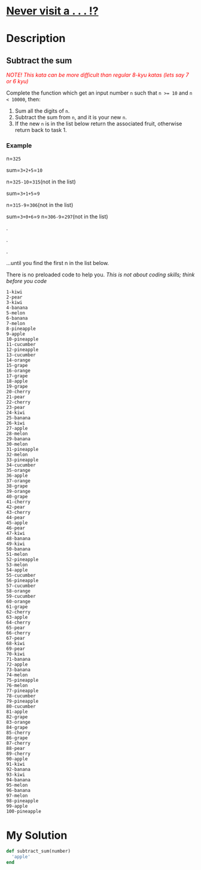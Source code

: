 # [Never visit a . . . !?](https://www.codewars.com/kata/56c5847f27be2c3db20009c3)

# Description
## Subtract the sum
_<span style="color:red">NOTE! This kata can be more difficult than regular 8-kyu katas (lets say 7 or 6 kyu)</span>_

Complete the function which get an input number `n` such that `n >= 10` and `n < 10000`, then:

1. Sum all the digits of `n`.
2. Subtract the sum from `n`, and it is your new `n`.
3. If the new `n` is in the list below return the associated fruit, otherwise return back to task 1.

### Example
n=`325`

sum=`3+2+5`=`10`

n=`325-10`=`315`(not in the list)

sum=`3+1+5`=`9`

n=`315-9`=`306`(not in the list)

sum=`3+0+6`=`9`
n=`306-9`=`297`(not in the list)

.

.

.

...until you find the first n in the list below.

There is no preloaded code to help you. _This is not about coding skills; think before you code_
```
1-kiwi
2-pear
3-kiwi
4-banana
5-melon
6-banana
7-melon
8-pineapple
9-apple
10-pineapple
11-cucumber
12-pineapple
13-cucumber
14-orange
15-grape
16-orange
17-grape
18-apple
19-grape
20-cherry
21-pear
22-cherry
23-pear
24-kiwi
25-banana
26-kiwi
27-apple
28-melon
29-banana
30-melon
31-pineapple
32-melon
33-pineapple
34-cucumber
35-orange
36-apple
37-orange
38-grape
39-orange
40-grape
41-cherry
42-pear
43-cherry
44-pear
45-apple
46-pear
47-kiwi
48-banana
49-kiwi
50-banana
51-melon
52-pineapple
53-melon
54-apple
55-cucumber
56-pineapple
57-cucumber
58-orange
59-cucumber
60-orange
61-grape
62-cherry
63-apple
64-cherry
65-pear
66-cherry
67-pear
68-kiwi
69-pear
70-kiwi
71-banana
72-apple
73-banana
74-melon
75-pineapple
76-melon
77-pineapple
78-cucumber
79-pineapple
80-cucumber
81-apple
82-grape
83-orange
84-grape
85-cherry
86-grape
87-cherry
88-pear
89-cherry
90-apple
91-kiwi
92-banana
93-kiwi
94-banana
95-melon
96-banana
97-melon
98-pineapple
99-apple
100-pineapple
```

# My Solution
```ruby
def subtract_sum(number)
  'apple'
end    
```
